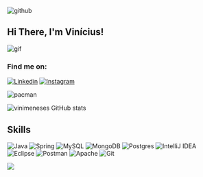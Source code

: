 ![github](https://komarev.com/ghpvc/?username=vinimeneses&color=blue&style=for-the-badge)
## Hi There, I'm Vinícius!
![gif](https://user-images.githubusercontent.com/74038190/226190894-18e959ba-d458-4a94-ac44-790190f2a947.gif)

### Find me on:
 [![Linkedin](https://img.shields.io/badge/LinkedIn-0077B5?style=for-the-badge&logo=linkedin&logoColor=white)](https://www.linkedin.viníciusmeneses/)
 [![Instagram](https://img.shields.io/badge/Instagram-E4405F?style=for-the-badge&logo=instagram&logoColor=white)](https://www.instagram.com/oviniciusmeneses/)  

![pacman](https://user-images.githubusercontent.com/74038190/212284158-e840e285-664b-44d7-b79b-e264b5e54825.gif)

![vinimeneses GitHub stats](https://github-readme-stats.vercel.app/api?username=vinimeneses&show_icons=true&theme=dracula)

## Skills
![Java](https://img.shields.io/badge/Java-ED8B00?style=for-the-badge&logo=java&logoColor=white)
![Spring](https://img.shields.io/badge/spring-%236DB33F.svg?style=for-the-badge&logo=spring&logoColor=white)
![MySQL](https://img.shields.io/badge/mysql-%2300f.svg?style=for-the-badge&logo=mysql&logoColor=white)
![MongoDB](https://img.shields.io/badge/MongoDB-%234ea94b.svg?style=for-the-badge&logo=mongodb&logoColor=white)
![Postgres](https://img.shields.io/badge/postgres-%23316192.svg?style=for-the-badge&logo=postgresql&logoColor=white)
![IntelliJ IDEA](https://img.shields.io/badge/IntelliJIDEA-000000.svg?style=for-the-badge&logo=intellij-idea&logoColor=white)
![Eclipse](https://img.shields.io/badge/Eclipse-FE7A16.svg?style=for-the-badge&logo=Eclipse&logoColor=white)
![Postman](https://img.shields.io/badge/Postman-FF6C37?style=for-the-badge&logo=postman&logoColor=white)
![Apache](https://img.shields.io/badge/apache-%23D42029.svg?style=for-the-badge&logo=apache&logoColor=white)
![Git](https://img.shields.io/badge/git-%23F05033.svg?style=for-the-badge&logo=git&logoColor=white)

![](https://user-images.githubusercontent.com/74038190/215283295-44de9069-d569-4963-ba8f-264443a54c6d.gif)
